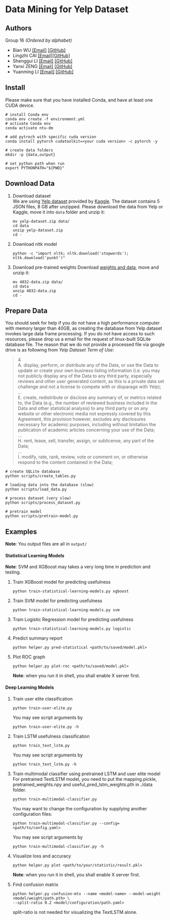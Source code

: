 # Data Mining for Yelp Dataset

## Authors
Group 16 _(Ordered by alphabet)_  
- Bian WU [\[Email\]](mailto:BWU007@e.ntu.edu.sg) [\[GitHub\]](https://github.com/BB-27)
- Lingzhi CAI [\[Email\]](mailto:LCAI004@e.ntu.edu.sg)[\[GitHub\]](https://github.com/lzcaisg)
- Shenggui LI [\[Email\]](mailto:C170166@e.ntu.edu.sg) [\[GitHub\]](https://github.com/FrankLeeeee)
- Yanxi ZENG [\[Email\]](mailto:ZENG0112@e.ntu.edu.sg) [\[GitHub\]](https://github.com/Splashingsplashes)
- Yuanming LI [\[Email\]](mailto:yli056@e.ntu.edu.sg) [\[GitHub\]](https://github.com/YuanmingLeee)

## Install

Please make sure that you have installed Conda, and have at least one CUDA device.  
```shell script
# install Conda env
conda env create -f environment.yml
# activate Conda env
conda activate ntu-dm

# add pytroch with specific cuda version
conda install pytorch cudatoolkit=<your cuda version> -c pytorch -y

# create data folders
mkdir -p {data,output}

# set python path when run
export PYTHONPATH="${PWD}"
```

## Download Data
1. Download dataset  
We are using [Yelp dataset](https://www.yelp.com/dataset/challenge) provided by [Kaggle](https://www.kaggle.com/yelp-dataset/yelp-dataset/download). The dataset contains 5 JSON files, 8 GB after unzipped. Please download the data from Yelp or Kaggle, move it into `data` folder and unzip it:
    ```shell script
    mv yelp-dataset.zip data/
    cd data
    unzip yelp-dataset.zip
    cd -
    ```

2. Download nltk model
    ```shell script
    python -c "import nltk; nltk.download('stopwords'); nltk.download('punkt')"
    ```
3. Download pre-trained weights
Download [weights and data](https://drive.google.com/open?id=1_l5U6HwtmzvNqYLaz0uWshDO5-zIycQG), move and unzip it:
    ```shell script
    mv 4032-data.zip data/
    cd data
    unzip 4032-data.zip
    cd -
    ```

## Prepare Data
You should seek for help if you do not have a high performance computer with memory larger than
40GB, as creating the database from Yelp dataset invokes large data frame processing. 
If you do not
have access to such resources, please drop us a email for the request of linux-built SQLite 
database file. The reason that we do not provide a processed file via google drive is as following from 
_Yelp Dataset Term of Use_:
> 4  
> A. display, perform, or distribute any of the Data, or use the Data to update or create
your own business listing information (i.e. you may not publicly display any of the Data to any
third party, especially reviews and other user generated content, as this is a private data set
challenge and not a license to compete with or disparage with Yelp);  
> ...  
> E. create, redistribute or disclose any summary of, or metrics related to, the Data (e.g.,
the number of reviewed business included in the Data and other statistical analysis) to any third
party or on any website or other electronic media not expressly covered by this Agreement, this
provision however, excludes any disclosures necessary for academic purposes, including
without limitation the publication of academic articles concerning your use of the Data;  
> ...  
> H. rent, lease, sell, transfer, assign, or sublicense, any part of the Data;  
> ...  
> I. modify, rate, rank, review, vote or comment on, or otherwise respond to the content
contained in the Data;    
```shell script
# create SQLite database
python scripts/create_tables.py

# loading data into the database (slow)
python scripts/load_data.py

# process dataset (very slow)
python scripts/process_dataset.py

# pretrain model
python scripts/pretrain-model.py
```

## Examples
**Note**: You output files are all in `output/`
#### Statistical Learning Models
**Note**: SVM and XGBoost may takes a very long time in prediction and testing.
1. Train XGBoost model for predicting usefulness
    ```shell script
    python train-statistical-learning-models.py xgboost
    ```

2. Train SVM model for predicting usefulness
    ```shell script
    python train-statistical-learning-models.py svm
    ```

3. Train Logistic Regression model for predicting usefulness
    ```shell script
    python train-statistical-learning-models.py logistic
    ```
4. Predict summary report
    ```shell script
    python helper.py pred-statistical <path/to/saved/model.pkl>
    ```
5. Plot ROC graph
    ```shell script
    python helper.py plot-roc <path/to/saved/model.pkl>
    ```
   **Note**: when you run it in shell, you shall enable X server first.
    

#### Deep Learning Models
1. Train user elite classification
    ```shell script
    python train-user-elite.py
    ```
    You may see script arguments by
    ```shell script
    python train-user-elite.py -h
    ```
2. Train LSTM usefulness classification  
    ```shell script
    python train_text_lstm.py
    ```
   
    You may see script arguments by
    ```shell script
    python train_text_lstm.py -h
    ```
3. Train multimodal classifier using pretrained LSTM and user elite model
    For pretrained TextLSTM model, you need to put the mapping.pickle, 
    pretrained_weights.npy and useful_pred_lstm_weights.pth in ./data folder.
    
    ```shell script
    python train-multimodal-classifier.py
    ```
    You may want to change the configuration by supplying another configuration files:
    ```shell script
    python train-multimodal-classifier.py --config=<path/to/config.yaml>
    ```
    You may see script arguments by
    ```shell script
    python train-multimodal-classifier.py -h
    ```
4. Visualize loss and accuracy
    ```shell script
    python helper.py plot <path/to/your/statistic/result.pkl>
    ```
      **Note**: when you run it in shell, you shall enable X server first.
5. Find confusion matrix
    ```shell script
    python helper.py confusion-mtx --name <model-name> --model-weight <model/weight/path.pth> \
    --split-ratio 0.2 <model/configuration/path.yaml>
    ```
   split-ratio is not needed for visualizing the TextLSTM alone.

